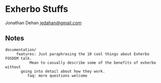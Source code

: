 Exherbo Stuffs
==============

Jonathan Dehan <jedahan@gmail.com>

Notes
-----
    documentation/
         features: Just paraphrasing the 10 cool things about Exherbo FOSDEM talk. 
	           Mean to casually describe some of the benefits of exherbo without 
		   going into detail about how they work.
              faq: more questions welcome
